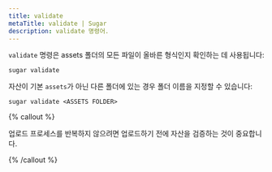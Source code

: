 ```yaml
---
title: validate
metaTitle: validate | Sugar
description: validate 명령어.
---
```


`validate` 명령은 assets 폴더의 모든 파일이 올바른 형식인지 확인하는 데 사용됩니다:

```
sugar validate
```

자산이 기본 `assets`가 아닌 다른 폴더에 있는 경우 폴더 이름을 지정할 수 있습니다:

```
sugar validate <ASSETS FOLDER>
```

{% callout %}

업로드 프로세스를 반복하지 않으려면 업로드하기 전에 자산을 검증하는 것이 중요합니다.

{% /callout %}
